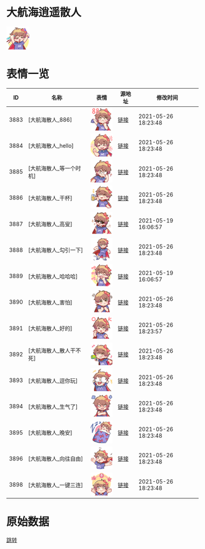 # 大航海逍遥散人

<img src="./cover.png" height="60" alt="cover" />

# 表情一览

|ID|名称|表情|源地址|修改时间|
|----|----|----|----|----|
|3883|[大航海散人_886]|<img src="./pic/003883_%5B大航海散人_886%5D.png" height="60" alt="886"/>|[链接](http://i0.hdslb.com/bfs/emote/e3da995352d6c9eff7d7ccff3c1ff8351eb8729c.png)|2021-05-26 18:23:48|
|3884|[大航海散人_hello]|<img src="./pic/003884_%5B大航海散人_hello%5D.png" height="60" alt="hello"/>|[链接](http://i0.hdslb.com/bfs/emote/c41da38963f40e604159b6125028aa9d7c4738a7.png)|2021-05-26 18:23:48|
|3885|[大航海散人_等一个时机]|<img src="./pic/003885_%5B大航海散人_等一个时机%5D.png" height="60" alt="等一个时机"/>|[链接](http://i0.hdslb.com/bfs/emote/1d651b0fd2b676bfa4da4d9c2ae5d8314502bf42.png)|2021-05-26 18:23:48|
|3886|[大航海散人_干杯]|<img src="./pic/003886_%5B大航海散人_干杯%5D.png" height="60" alt="干杯"/>|[链接](http://i0.hdslb.com/bfs/emote/5604f15c84a0ee046997ef5158a0cf9357212335.png)|2021-05-26 18:23:48|
|3887|[大航海散人_高叟]|<img src="./pic/003887_%5B大航海散人_高叟%5D.png" height="60" alt="高叟"/>|[链接](http://i0.hdslb.com/bfs/emote/78f651ba41c52ca734057b6327a2f7551c966e07.png)|2021-05-19 16:06:57|
|3888|[大航海散人_勾引一下]|<img src="./pic/003888_%5B大航海散人_勾引一下%5D.png" height="60" alt="勾引一下"/>|[链接](http://i0.hdslb.com/bfs/emote/b907c826a131602002f061482eb863e7b6373a30.png)|2021-05-26 18:23:48|
|3889|[大航海散人_哈哈哈]|<img src="./pic/003889_%5B大航海散人_哈哈哈%5D.png" height="60" alt="哈哈哈"/>|[链接](http://i0.hdslb.com/bfs/emote/c9f9d910217da00bf5871ec19dd382f221509086.png)|2021-05-19 16:06:57|
|3890|[大航海散人_害怕]|<img src="./pic/003890_%5B大航海散人_害怕%5D.png" height="60" alt="害怕"/>|[链接](http://i0.hdslb.com/bfs/emote/5f67b2388873ca173a7fe36b52d7943eefe73432.png)|2021-05-26 18:23:48|
|3891|[大航海散人_好的]|<img src="./pic/003891_%5B大航海散人_好的%5D.png" height="60" alt="好的"/>|[链接](http://i0.hdslb.com/bfs/emote/194efd02430204b249ccb23d8d337b89474721f6.png)|2021-05-26 18:23:57|
|3892|[大航海散人_散人干不死]|<img src="./pic/003892_%5B大航海散人_散人干不死%5D.png" height="60" alt="散人干不死"/>|[链接](http://i0.hdslb.com/bfs/emote/696d2307ed309c79e2b0f49aea1a0507f195cb2b.png)|2021-05-26 18:23:48|
|3893|[大航海散人_逗你玩]|<img src="./pic/003893_%5B大航海散人_逗你玩%5D.png" height="60" alt="逗你玩"/>|[链接](http://i0.hdslb.com/bfs/emote/7b4383986f68fecbdd83ea3c4b02bc8e6512f0ae.png)|2021-05-26 18:23:48|
|3894|[大航海散人_生气了]|<img src="./pic/003894_%5B大航海散人_生气了%5D.png" height="60" alt="生气了"/>|[链接](http://i0.hdslb.com/bfs/emote/eccea4f5d94a62f6fdcfb2b0a875f43830bc60c1.png)|2021-05-26 18:23:48|
|3895|[大航海散人_晚安]|<img src="./pic/003895_%5B大航海散人_晚安%5D.png" height="60" alt="晚安"/>|[链接](http://i0.hdslb.com/bfs/emote/3227b5519fd2f8438510a4b877af9b92dc32b7d7.png)|2021-05-26 18:23:48|
|3896|[大航海散人_向往自由]|<img src="./pic/003896_%5B大航海散人_向往自由%5D.png" height="60" alt="向往自由"/>|[链接](http://i0.hdslb.com/bfs/emote/a06c6f8c64299794922c320c3d3a42824ea8c06b.png)|2021-05-26 18:23:48|
|3898|[大航海散人_一键三连]|<img src="./pic/003898_%5B大航海散人_一键三连%5D.png" height="60" alt="一键三连"/>|[链接](http://i0.hdslb.com/bfs/emote/369f856857259eec5beb1d813cc7e3348657a581.png)|2021-05-26 18:23:48|

# 原始数据

[跳转](./raw.json)

